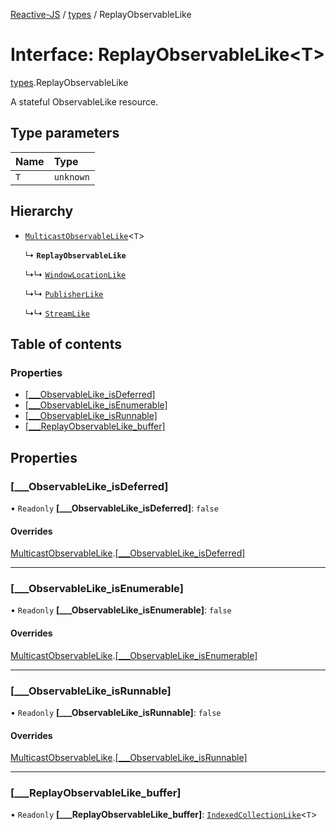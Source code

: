 [Reactive-JS](../README.md) / [types](../modules/types.md) / ReplayObservableLike

# Interface: ReplayObservableLike<T\>

[types](../modules/types.md).ReplayObservableLike

A stateful ObservableLike resource.

## Type parameters

| Name | Type |
| :------ | :------ |
| `T` | `unknown` |

## Hierarchy

- [`MulticastObservableLike`](types.MulticastObservableLike.md)<`T`\>

  ↳ **`ReplayObservableLike`**

  ↳↳ [`WindowLocationLike`](integrations_web.WindowLocationLike.md)

  ↳↳ [`PublisherLike`](types.PublisherLike.md)

  ↳↳ [`StreamLike`](types.StreamLike.md)

## Table of contents

### Properties

- [[\_\_\_ObservableLike\_isDeferred]](types.ReplayObservableLike.md#[___observablelike_isdeferred])
- [[\_\_\_ObservableLike\_isEnumerable]](types.ReplayObservableLike.md#[___observablelike_isenumerable])
- [[\_\_\_ObservableLike\_isRunnable]](types.ReplayObservableLike.md#[___observablelike_isrunnable])
- [[\_\_\_ReplayObservableLike\_buffer]](types.ReplayObservableLike.md#[___replayobservablelike_buffer])

## Properties

### [\_\_\_ObservableLike\_isDeferred]

• `Readonly` **[\_\_\_ObservableLike\_isDeferred]**: ``false``

#### Overrides

[MulticastObservableLike](types.MulticastObservableLike.md).[[___ObservableLike_isDeferred]](types.MulticastObservableLike.md#[___observablelike_isdeferred])

___

### [\_\_\_ObservableLike\_isEnumerable]

• `Readonly` **[\_\_\_ObservableLike\_isEnumerable]**: ``false``

#### Overrides

[MulticastObservableLike](types.MulticastObservableLike.md).[[___ObservableLike_isEnumerable]](types.MulticastObservableLike.md#[___observablelike_isenumerable])

___

### [\_\_\_ObservableLike\_isRunnable]

• `Readonly` **[\_\_\_ObservableLike\_isRunnable]**: ``false``

#### Overrides

[MulticastObservableLike](types.MulticastObservableLike.md).[[___ObservableLike_isRunnable]](types.MulticastObservableLike.md#[___observablelike_isrunnable])

___

### [\_\_\_ReplayObservableLike\_buffer]

• `Readonly` **[\_\_\_ReplayObservableLike\_buffer]**: [`IndexedCollectionLike`](types.IndexedCollectionLike.md)<`T`\>
